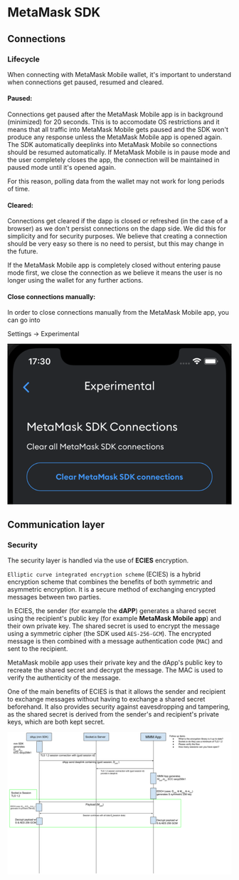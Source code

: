 # MetaMask SDK

## Connections

### Lifecycle

When connecting with MetaMask Mobile wallet, it's important to understand when connections get paused, resumed and cleared.

#### Paused:

Connections get paused after the MetaMask Mobile app is in background (minimized) for 20 seconds. This is to accomodate OS restrictions and it means that all traffic into MetaMask Mobile gets paused and the SDK won't produce any response unless the MetaMask Mobile app is opened again. The SDK automatically deeplinks into MetaMask Mobile so connections should be resumed automatically.
If MetaMask Mobile is in pause mode and the user completely closes the app, the connection will be maintained in paused mode until it's opened again.

For this reason, polling data from the wallet may not work for long periods of time.

#### Cleared:

Connections get cleared if the dapp is closed or refreshed (in the case of a browser) as we don't persist connections on the dapp side. We did this for simplicity and for security purposes. We believe that creating a connection should be very easy so there is no need to persist, but this may change in the future.

If the MetaMask Mobile app is completely closed without entering pause mode first, we close the connection as we believe it means the user is no longer using the wallet for any further actions.

#### Close connections manually:

In order to close connections manually from the MetaMask Mobile app, you can go into

Settings -> Experimental

![Connections](../../assets/sdk-clear-connections.png)

## Communication layer

### Security

The security layer is handled via the use of **ECIES** encryption.

`Elliptic curve integrated encryption scheme` (ECIES) is a hybrid encryption scheme that combines the benefits of both symmetric and asymmetric encryption. It is a secure method of exchanging encrypted messages between two parties.

In ECIES, the sender (for example the **dAPP**) generates a shared secret using the recipient's public key (for example **MetaMask Mobile app**) and their own private key. The shared secret is used to encrypt the message using a symmetric cipher (the SDK used `AES-256-GCM`). The encrypted message is then combined with a message authentication code (`MAC`) and sent to the recipient.

MetaMask mobile app uses their private key and the dApp's public key to recreate the shared secret and decrypt the message. The MAC is used to verify the authenticity of the message.

One of the main benefits of ECIES is that it allows the sender and recipient to exchange messages without having to exchange a shared secret beforehand. It also provides security against eavesdropping and tampering, as the shared secret is derived from the sender's and recipient's private keys, which are both kept secret.

![Sequence diagram](../../assets/sdk-comm-diagram.svg)